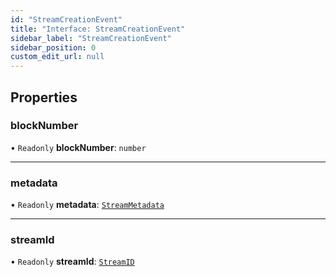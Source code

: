```yaml
---
id: "StreamCreationEvent"
title: "Interface: StreamCreationEvent"
sidebar_label: "StreamCreationEvent"
sidebar_position: 0
custom_edit_url: null
---
```


## Properties

### blockNumber

• `Readonly` **blockNumber**: `number`

___

### metadata

• `Readonly` **metadata**: [`StreamMetadata`](StreamMetadata.md)

___

### streamId

• `Readonly` **streamId**: [`StreamID`](../modules.md#streamid)
